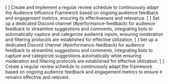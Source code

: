 [ ] Create and implement a regular review schedule to continuously adapt the Audience Influence Framework based on ongoing audience feedback and engagement metrics, ensuring its effectiveness and relevance.
[ ] Set up a dedicated Discord channel (#performance-feedback) for audience feedback to streamline suggestions and comments, integrating bots to automatically capture and categorize audience inputs, ensuring moderation and filtering protocols are established for effective utilization.
[ ] Set up a dedicated Discord channel (#performance-feedback) for audience feedback to streamline suggestions and comments, integrating bots to capture and categorize suggestions automatically while ensuring moderation and filtering protocols are established for effective utilization.
[ ] Create a regular review schedule to continuously adapt the framework based on ongoing audience feedback and engagement metrics to ensure it remains effective and relevant.